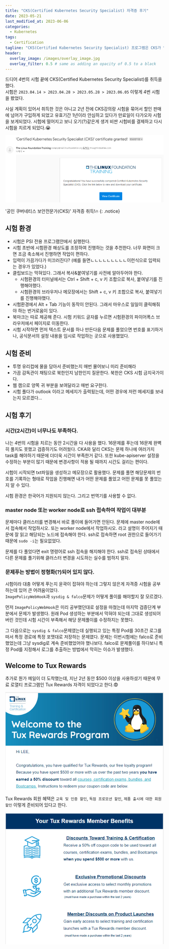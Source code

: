 ```yaml
---
title: "CKS(Certified Kubernetes Security Specialist) 자격증 후기"
date: 2023-05-21
last_modified_at: 2023-06-06
categories:
  - Kubernetes
tags:
  - Certification
tagline: "CKS(Certified Kubernetes Security Specialist) 프로그램은 CKS가 빌드, 배포 및 런타임 중에 컨테이너 기반 애플리케이션 및 Kubernetes 플랫폼을 보호하기 위한 광범위한 모범 사례에 대한 기술, 지식 및 역량을 보유하고 있음을 보증합니다.이 시험에 응시하려면 CKA 인증이 필요합니다."
header:
  overlay_image: /images/overlay_image.jpg
  overlay_filter: 0.5 # same as adding an opacity of 0.5 to a black 
---
```


드디어 4번의 시험 끝에 CKS(Certified Kubernetes Security Specialist)를 취득을 했다.  
시험은 `2023.04.14 > 2023.04.28 > 2023.05.28 > 2023.06.05` 이렇게 4번 시험을 봤었다.  

사실 계획이 있어서 취득한 것은 아니고 2년 전에 CKS강의랑 시험을 묶어서 할인 판매에 넘어가 구입하게 되었고 유효기간 1년이라 안심하고 있다가 만료일이 다가오자 시험을 보게되었다. 시험에 떨어지고 보니 오기(?)같은게 생겨 비싼 시험비를 결제하고 다시 시험을 치르게 되었다.😭

![](/images/2023-05-21-cks/Congratulations.png)

'공인 쿠버네티스 보안전문가(CKS)' 자격증 취득!🔥
{: .notice}

## 시험 환경
- 시험은 PSI 전용 프로그램안에서 실행한다.
- 시험 초반에 시험환경 해상도를 조정하여 진행하는 것을 추천한다. 너무 화면이 크면 조금 축소해서 진행하면 작업이 편하다.
- 입력이 가끔가다가 미끄러진다? (예를 들면ㄴㄴㄴㄴㄴㄴㄴㄴㄴ이런식으로 입력되는 경우가 있었다.)
- 클립보드는 막혀있다. 그래서 복사&붙여넣기를 사전에 알아두어야 한다.
  - 시험환경의 터미널에서는 Ctrl + Shift + c, v 키 조합으로 복사, 붙여넣기를 진행해야했다.
  - 시험환경의 브라우저나 메모장에서는 Shift + c, v 키 조합으로 복사, 붙여넣기를 진행해야했다.
- 시험환경에서 Alt + Tab 기능이 동작이 안된다. 그래서 마우스로 일일이 클릭해줘야 하는 번거로움이 있다.
- 북마크는 따로 제공해 준다. 시험 키워드 글자를 누르면 시험환경의 파이어폭스 브라우저에서 페이지로 이동한다.
- 시험 시작하면 먼저 텍스트 문서를 하나 만든다음 문제를 풀었으면 번호를 표기하거나, 공식문서의 설정 내용을 임시로 작업하는 곳으로 사용했었다.

## 시험 준비
- 투명 유리컵에 물을 담아서 준비했는지 매번 물어보니 미리 준비해라
- 가끔 감독관이 채팅으로 북한인지 남한인지 질문한다. 북한은 CKS 시험 금지국가이다.
- 웹 캠으로 양쪽 귀 부분을 보여달라고 매번 요구한다.
- 시험 풀다가 outlook 이라고 메세지가 출력됬는데, 어떤 경우에 저런 메세지를 보내는지 모르겠다...

## 시험 후기

### 시간(2시간)이 너무나도 부족하다.
나는 4번의 시험을 치르는 동안 2시간을 다 사용을 했다. 16문제를 푸는데 16문제 완벽히 풀지도 못했고 검증하기도 어려웠다. CKA와 달리 CKS는 문제 하나에 여러가지 task를 해야하기 때문에 더더욱 시간이 부족한거 같다. 또한 kube-apiserver 설정을 수정하는 부분이 많기 때문에 변경사항이 적용 될 때까지 시간도 걸리는 편이다.

시험이 시작되면 txt파일을 생성하고 메모장으로 활용했다. 문제를 풀면 해당문제의 번호를 기록하는 형태로 작업을 진행해면 내가 어떤 문제를 풀었고 어떤 문제를 못 풀었는지 알 수 있다.

시험 환경은 한국어가 지원되지 않는다. 그리고 번역기를 사용할 수 없다.

### master node 또는 worker node로 ssh 접속하여 작업이 대부분
문제마다 클러스터를 변경해서 바로 풀이에 들어가면 안된다. 문제에 master node에서 접속해서 작업하시오. 또는 worker node에서 작업하시오. 라고 설명이 주어지기 때문에 잘 읽고 해당되는 노드에 접속해야 한다. ssh로 접속하면 root 권한으로 들어가기 때문에 `sudo -i`는 필요없었다.

문제를 다 풀었다면 exit 명령어로 ssh 접속을 해지해야 한다. ssh로 접속된 상태에서 다른 문제를 풀기위해 클러스터 변경을 시도하는 실수를 범하지 말자.

### 문제푸는 방법이 정형화(?)되어 있지 않다.
시험이라 대충 어떻게 푸는지 윤곽이 잡혀야 하는데 그렇지 않은게 자격증 시험을 공부하는데 있어 큰 어려움이었다.  
`ImagePolicyWebHook`과 `sysdig & falco`문제가 어떻게 풀이를 해야할지 잘 모르겠다.

먼저 `ImagePolicyWebHook`은 미리 공부했던대로 설정을 마쳤는데 마지막 검증단계 부분에서 문제가 발생했다. 원래 Pod 생성하는 부분에서 막혀야 되는데 그대로 생성되어 버린 것인데 시험 시간이 부족해서 해당 문제풀이를 수정하지는 못했다.  

그 다음으로는 `sysdig & falco`문제였는데 실행되고 있는 특정 Pod를 30초간 로그를 떠서 특정 경로에 특정 포맷대로 저장하는 문제였다. 문제는 이번시험에는 falco로 준비했었는데 그냥 sysdig로 계속 준비했었어야 했나보다. falco로 문제풀이를 하다보니 특정 Pod를 지정해서 로그를 추출하는 방법에서 막히는 이슈가 발생했다.

## Welcome to Tux Rewards

추가로 뭔가 메일이 더 도착했는데, 지난 2년 동안 $500 이상을 사용하셨기 때문에 무료 로열티 프로그램인 Tux Rewards 자격이 되었다고 한다.😨

![](/images/2023-05-21-cks/tux.png)

Tux Rewards 회원 혜택은 `교육 및 인증 할인`, `독점 프로모션 할인`, `제품 출시에 대한 회원 할인` 이렇게 준비되어 있다고 한다.

![](/images/2023-05-21-cks/tux2.png)